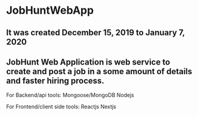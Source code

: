 # JobHuntWebApp

## It was created December 15, 2019 to January 7, 2020

## JobHunt Web Application is web service to create and post a job in a some amount of details and faster hiring process. 

For Backend/api tools:
  Mongoose/MongoDB
  Nodejs
  
For Frontend/client side tools:
  Reactjs
  Nextjs
  
